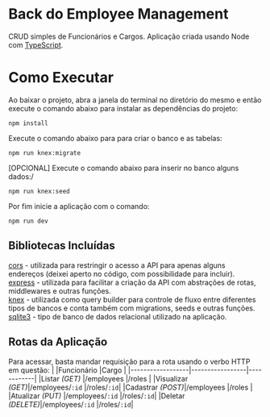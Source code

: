 # Back do Employee Management
CRUD simples de Funcionários e Cargos. Aplicação criada usando Node com [TypeScript](https://www.npmjs.com/package/typescript).

# Como Executar
Ao baixar o projeto, abra a janela do terminal no diretório do mesmo e então execute o comando abaixo para instalar as dependências do projeto: 

    npm install

Execute o comando abaixo para para criar o banco e as tabelas:

    npm run knex:migrate

[OPCIONAL] Execute o comando abaixo para inserir no banco alguns dados:/

    npm run knex:seed

Por fim inicie a aplicação com o comando:

    npm run dev
    
## Bibliotecas Incluídas
[cors](https://www.npmjs.com/package/cors) - utilizada para restringir o acesso a API para apenas alguns endereços (deixei aperto no código, com possibilidade para incluir).\
[express](https://www.npmjs.com/package/express) - utilizada para facilitar a criação da API com abstrações de rotas, middlewares e outras funções.\
[knex](https://www.npmjs.com/package/knex) - utilizada como query builder para controle de fluxo entre diferentes tipos de bancos e conta também com migrations, seeds e outras funções.\
[sqlite3](https://www.npmjs.com/package/sqlite3) - tipo de banco de dados relacional utilizado na aplicação.

## Rotas da Aplicação
Para acessar, basta mandar requisição para a rota usando o verbo HTTP em questão:
|                  |Funcionário      |Cargo       |
|------------------|-----------------|------------|
|Listar *(GET)*    |/employees       |/roles      |
|Visualizar *(GET)*|/employees/`:id` |/roles/`:id`|
|Cadastrar *(POST)*|/employees       |/roles      |
|Atualizar *(PUT)* |/employees/`:id` |/roles/`:id`|
|Deletar *(DELETE)*|/employees/`:id` |/roles/`:id`|

